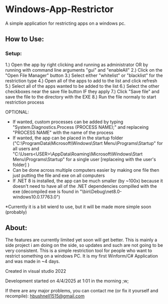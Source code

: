 # Windows-App-Restrictor

A simple application for restricting apps on a windows pc.

## How to Use:

### Setup:

1.) Open the app by right clicking and running as administrator OR by running with command line arguments "gui" and "enableAll"
2.) Click on the "Open File Manager" button
3.) Select either "whitelist" or "blacklist" for the restriction type
4.) Open all of the apps to add to the list and click refresh
5.) Select all of the apps wanted to be added to the list
6.) Select the other checkboxes near the save file button IF they apply
7.) Click "Save file" and save the file to the directory with the EXE
8.) Run the file normaly to start restriction process

OPTIONAL:

 - If wanted, custom processes can be added by typing "System.Diagnostics.Process (PROCESS NAME);" and replaceing "PROCESS NAME" with the name of the process
 - If wanted, the app can be placed in the startup folder ("C:\ProgramData\Microsoft\Windows\Start Menu\Programs\Startup" for all users and "C:\Users\<USER>\AppData\Roaming\Microsoft\Windows\Start Menu\Programs\Startup" for a single user [replaceing <USER> with the user's folder] )
 - Can be done across multiple computers easier by making one file then just putting the file and exe on all computers
 - If .NET 8 is installed, the app can be much smaller (by ~100x) because it doesn't need to have all of the .NET dependencies compilled with the exe (decompiled exe is found in "\bin\Debug\net8.0-windows10.0.17763.0\")

*Currently it is a bit wierd to use, but it will be made more simple soon (probably)

## About:

The features are currently limited yet soon will get better. This is mainly a side project i am doing on the side, so updates and such are not going to be very consistent.
This is a simple restriction tool for people who want to restrict something on a windows PC. It is my first Winform/C# Application and was made in ~4 days.

Created in visual studio 2022

Development started on 4/4/2025 at 1:01 in the morning ;w;

If there are any major problems, you can contact me (or fix it yourself and recompile):
hbushnell1515@gmail.com
